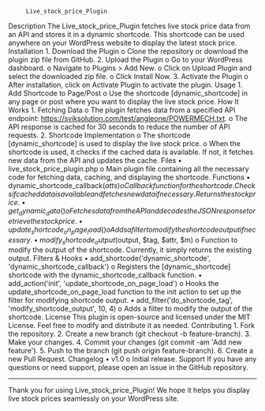          Live_stock_price_Plugin
Description
    The Live_stock_price_Plugin fetches live stock price data from an API and stores it in a dynamic shortcode. This shortcode can be used anywhere on your WordPress website to display the latest stock price.
Installation
    1.	Download the Plugin
        o	Clone the repository or download the plugin zip file from GitHub.
    2.	Upload the Plugin
        o	Go to your WordPress dashboard.
        o	Navigate to Plugins > Add New.
        o	Click on Upload Plugin and select the downloaded zip file.
        o	Click Install Now.
    3.	Activate the Plugin
        o	After installation, click on Activate Plugin to activate the plugin.
Usage
    1.	Add Shortcode to Page/Post
        o	Use the shortcode [dynamic_shortcode] in any page or post where you want to display the live stock price.
How It Works
    1.	Fetching Data
        o	The plugin fetches data from a specified API endpoint: https://sviksolution.com/test/angleone/POWERMECH.txt.
        o	The API response is cached for 30 seconds to reduce the number of API requests.
    2.	Shortcode Implementation
        o	The shortcode [dynamic_shortcode] is used to display the live stock price.
        o	When the shortcode is used, it checks if the cached data is available. If not, it fetches new data from the API and updates the cache.
Files
    •	live_stock_price_plugin.php
        o	Main plugin file containing all the necessary code for fetching data, caching, and displaying the shortcode.
Functions
    •	dynamic_shortcode_callback($atts)
        o	Callback function for the shortcode. Checks if cached data is available and fetches new data if necessary. Returns the stock price.
    •	get_dynamic_data()
        o	Fetches data from the API and decodes the JSON response to retrieve the stock price.
    •	update_shortcode_on_page_load()
        o	Adds a filter to modify the shortcode output if necessary.
    •	modify_shortcode_output($output, $tag, $attr, $m)
        o	Function to modify the output of the shortcode. Currently, it simply returns the existing output.
Filters & Hooks
    •	add_shortcode('dynamic_shortcode', 'dynamic_shortcode_callback')
        o	Registers the [dynamic_shortcode] shortcode with the dynamic_shortcode_callback function.
    •	add_action('init', 'update_shortcode_on_page_load')
        o	Hooks the update_shortcode_on_page_load function to the init action to set up the filter for modifying shortcode output.
    •	add_filter('do_shortcode_tag', 'modify_shortcode_output', 10, 4)
        o	Adds a filter to modify the output of the shortcode.
License
This plugin is open-source and licensed under the MIT License. Feel free to modify and distribute it as needed.
Contributing
    1.	Fork the repository.
    2.	Create a new branch (git checkout -b feature-branch).
    3.	Make your changes.
    4.	Commit your changes (git commit -am 'Add new feature').
    5.	Push to the branch (git push origin feature-branch).
    6.	Create a new Pull Request.
Changelog
    •	v1.0
        o	Initial release.
Support
If you have any questions or need support, please open an issue in the GitHub repository.
_____________________________________________________________________________________________________________________________
Thank you for using Live_stock_price_Plugin! We hope it helps you display live stock prices seamlessly on your WordPress site.

